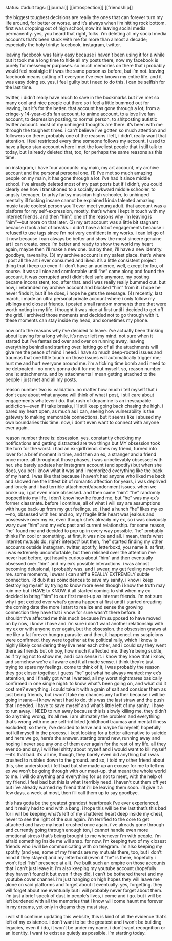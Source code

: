 status: #adult 
tags: [[journal]] [[introspection]] [[friendship]] 

the biggest toughest decisions are really the ones that can forever turn my life around, for better or worse. and it’s always when i’m hitting rock bottom. first was dropping out of high school, now it’s leaving social media permanently. yes, you heard that right, folks. i’m deleting all my social media accounts that’s been stuck with me for more than almost a decade; especially the holy trinity: facebook, instagram, twitter.

leaving facebook was fairly easy because i haven’t been using it for a while but it took me a long time to hide all my posts there, now my facebook is purely for messenger purposes. so much memories on there that i probably would feel nostalgic if i was the same person as before, but i’m not. leaving facebook means cutting off everyone i’ve ever known my entire life. and it was easy doing so. yes, i feel guilty but i need to do this. i can be selfish for the last time.

twitter, i didn’t really have much to save in the bookmarks but i’ve met so many cool and nice people out there so i feel a little bummed out for leaving, but it’s for the better. that account has gone through a lot; from a cringe-y 14-year-old’s fan account, to anime account, to a love live fan account, to depression posting, to normal person, to shitposting autistic twitter account. most of my unhinged thoughts are there. it’s been with me through the toughest times. i can’t believe i’ve gotten so much attention and followers on there. probably one of the reasons i left, i didn’t really want that attention. i feel restricted every time someone follows my account. i used to have a kpop stan account where i met the loveliest people that i still talk to today, but i already deleted that, too, for perhaps the same reasons as this time.

on instagram, i have four accounts: my main, my art account, my archive account and the personal personal one. (1) i’ve met so much amazing people on my main, it has gone through a lot. i’ve had it since middle school. i’ve already deleted most of my past posts but if i didn’t, you could clearly see how i transitioned to a socially awkward middle schooler, to angsty teenager, to artsy fartsy musician high schooler, to unhinged mentally ill fucking insane cannot be explained kinda talented amazing music taste coolest person you’ll ever meet young adult. that account was a platform for my self-expression, mostly. that’s where i kept in touch with my internet friends, and then “him”. one of the reasons why i’m leaving is “him”—but more on that later. (2) my art account was a little bit stagnant because i took a lot of breaks. i didn’t have a lot of engagements because i refused to use tags since i’m not very confident in my works. i can let go of it now because i can always be better and show the most sincere genuine art i can create. once i’m better and ready to show the world my heart again, maybe then i’ll make a new one. but by then, i’ll have a new identity. goodbye, ravenality. (3) my archive account is my safest place. that’s where i post all the art i ever consumed and liked. it’s a little consistent project thing that i keep up even if i don’t have an audience, well, except for lou, of course. it was all nice and comfortable until “he” came along and found the account. it was corrupted and i didn’t feel safe anymore. my posting became inconsistent, too, after that. and i was really really bummed out. but now, i rebranded my archive account and blocked “him” from it. i hope he never finds it, but if he does, i hope he gets the message. (4) recently, last march, i made an ultra personal private account where i only follow my siblings and closest friends. i posted small random moments there that were worth noting in my life. i thought it was nice at first until i decided to get off the grid. i archived those moments and decided not to go through with it. these moments can stay inside my head, and sometimes my phone.

now onto the reasons why i’ve decided to leave. i’ve actually been thinking about leaving for a long while, it’s never left my mind. not sure when it started but i’ve fantasized over and over on running away, leaving everything behind and starting over. letting go of all the attachments will give me the peace of mind i need. i have so much deep-rooted issues and traumas that one little touch on those issues will automatically trigger me; hurt me and hurt everyone around me. i’m a ticking time bomb and i need to be detonated—no one’s gonna do it for me but myself. so, reason number one is: attachments. and by attachments i mean getting attached to the people i just met and all my posts.

reason number two is: validation. no matter how much i tell myself that i don’t care about what anyone will think of what i post, i still care about engagements whatever i do. that rush of dopamine is an inescapable addiction—even if i take breaks, i’ll still keep going back chasing the high. i bared my heart open, as much as i can, seeing how vulnerability is the gateway to making memorable connections, but it seems like i abused my own boundaries this time. now, i don’t even want to connect with anyone ever again.

reason number three is: obsession. yes, constantly checking my notifications and getting distracted are two things but MY obsession took the turn for the worst. i had an ex-girlfriend. she’s my friend, turned into lover for a brief moment in time, and then an ex, a stranger and a friend once more. all throughout those phases, i was unbelievably obsessed with her. she barely updates her instagram account (and spotify) but when she does, you bet i know what it was and i memorized everything like the back of my hand. i was like that because i haven’t had anyone who liked me back and showed me the littlest bit of romantic affection for years, i was deprived and lonely and i had terrible attachment/abandonment issues. when we broke up, i got even more obsessed. and then came “him”. “he” randomly popped into my life, i don’t know how he found me, but “he” was my ex’s former classmate. before i continue, all of what i will say are assumptions with huge back-up from my gut feelings. so, i had a hunch “he” likes my ex—no, obsessed with her. and so, my fragile little heart was jealous and possessive over my ex, even though she’s already my ex, so i was obviously wary over “him” and my ex’s past and current relationship. for some reason, “he” found me and decided to pop up in every way possible. “he” probably thinks i’m cool or something. at first, it was nice and all. i mean, that’s what internet mutuals do, right? interact? but then, “he” started finding my other accounts outside instagram. twitter, spotify, letterboxd, you name it. at first, i was extremely uncomfortable, but then relished over the attention i’ve never had before, got heavily curious about “him” and then eventually obsessed over “him” and my ex’s possible interactions. i was almost becoming delusional, i probably was. and i swear, my gut feeling never left me. some moments, i swear i can sniff a REALLY EXTREMELY subtle connection. i’d dub it as coincidences to save my sanity. i know i keep destroying myself by trying to know more even though i know the truth may ruin me but i HAVE to KNOW. it all started coming to shit when my ex decided to bring “him” to our first meet-up as internet friends. i’m not sure why i got excited over what’s gonna happen at first until i started dreading the coming date the more i start to realize and sense the growing connection they have that i know for sure wasn’t there before. it shouldn’t’ve affected me this much because i’m supposed to have moved on by now, i know i have and i’m sure i don’t want another relationship with my ex or with anyone ever again, but the obsession. the obsession gnaws at me like a fat forever hungry parasite. and then, it happened. my suspicions were confirmed. they were together at the political rally, which i know is highly likely considering they live near each other, and i could say they went there as friends but oh boy, how much it affected me. they’re being subtle, as if trying not to show me, and i can sense it. i know they know that i know, and somehow we’re all aware and it all made sense. i think they’re just trying to spare my feelings. come to think of it, i was probably the reason they got closer together. i guess “he” got what he always wanted: my ex’s attention, and i finally got what i wanted, all my worst nightmares basically confirmed in one single night: to know what’s been going on, and what did it cost me? everything. i could take it with a grain of salt and consider them as just being friends, but i won’t take my chances any further because i will be going insane—i knew what i had to do. this was the last straw and the push that i needed. i have to save myself and what’s little left of my sanity. i have to run away. i NEED to run away because this is slowly killing me. they didn’t do anything wrong, it’s all me. i am ultimately the problem and everything that’s wrong with me are self-inflicted (childhood traumas and mental illness excluded). so there, i’ve decided to leave and maybe fix myself, hopefully not kill myself in the process. i kept looking for a better alternative to suicide and here we go, here’s the answer. starting brand new, running away and hoping i never see any one of them ever again for the rest of my life. all they ever do and say, i will feel shitty about myself and i would want to kill myself—it’s that bad. it’s all me, though, they barely even did anything but i was crushed to rubbles down to the ground. and so, i told my other friend about this, she understood. i felt bad but she made up an excuse for me to tell my ex we won’t be going through with our meet-up. that meant the whole world to me. i will do anything and everything for us not to meet, with the help of my friend. i feel bad but this is what i terribly need. i haven’t cut them off yet but i’ve already warned my friend that i’ll be leaving them soon. i’ll give it a few days, a week at most, then i’ll call them up to say goodbye.

this has gotta be the greatest grandest heartbreak i’ve ever experienced, and it really had to end with a bang. i hope this will be the last that’s this bad for i will be keeping what’s left of my shattered heart deep inside my chest, never to see the light of the sun again. i’m terrified to the core to get attached and have my heart crushed once again. i’ve already gone through and currently going through enough ton, i cannot handle even more emotional stress that’s being brought to me whenever i’m with people. i’m afraid something inside me will snap. for now, i’m keeping two of my closest friends who i will be communicating with on telegram. i’m also keeping my spotify (and yes, some of my friends are my mutuals there, too, but i don’t mind if they stayed) and my letterboxd (even if “he” is there, hopefully i won’t feel “his” presence at all). i’ve built such an empire on those accounts that i can’t just leave it. i’m also keeping my youtube account (hopefully they haven’t found it but even if they did, i can’t be bothered there) and my youtube cover channel. i’m just hanging on high hopes they will leave me alone on said platforms and forget about it eventually. yes, forgetting. they will forget about me eventually but i will probably never forget about them. i’m just a brief speck of dust in people’s lives, i come and i go. but i will be left burdened with all the memories that i know will come haunt me forever in my dreams, yet only in dreams they must stay.

i will still continue updating this website, this is kind of all the evidence that’s left of my existence. i don’t want to be the greatest and i won’t be building legacies, even if i do, it won’t be under my name. i don’t want recognition or an identity. i want to exist as quietly as possible. i’m starting today.